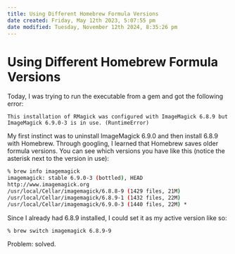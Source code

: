 ```yaml
---
title: Using Different Homebrew Formula Versions
date created: Friday, May 12th 2023, 5:07:55 pm
date modified: Tuesday, November 12th 2024, 8:35:26 pm
---
```


# Using Different Homebrew Formula Versions

Today, I was trying to run the executable from a gem and got the
following error:

    This installation of RMagick was configured with ImageMagick 6.8.9 but
    ImageMagick 6.9.0-3 is in use. (RuntimeError)

My first instinct was to uninstall ImageMagick 6.9.0 and then install
6.8.9 with Homebrew. Through googling, I learned that Homebrew saves
older formula versions. You can see which versions you have like this
(notice the asterisk next to the version in use):

```sh
% brew info imagemagick
imagemagick: stable 6.9.0-3 (bottled), HEAD
http://www.imagemagick.org
/usr/local/Cellar/imagemagick/6.8.8-9 (1429 files, 21M)
/usr/local/Cellar/imagemagick/6.8.9-1 (1432 files, 22M)
/usr/local/Cellar/imagemagick/6.9.0-3 (1440 files, 22M) *
```

Since I already had 6.8.9 installed, I could set it as my active version
like so:

```sh
% brew switch imagemagick 6.8.9-9
```

Problem: solved.

